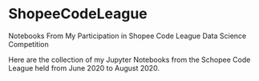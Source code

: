 # ShopeeCodeLeague
Notebooks From My Participation in Shopee Code League Data Science Competition

Here are the collection of my Jupyter Notebooks from the Schopee Code League held from June 2020 to August 2020. 
